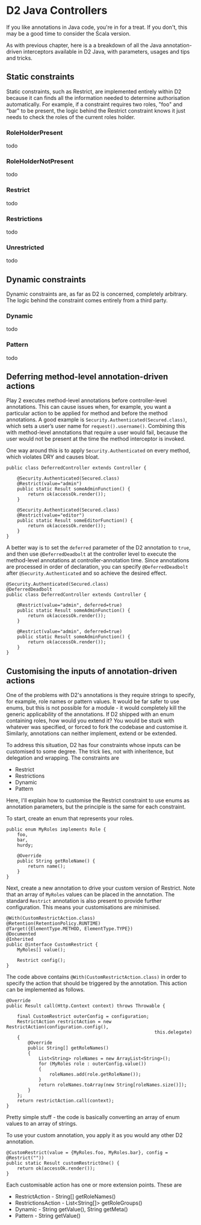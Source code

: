 # D2 Java Controllers #
If you like annotations in Java code, you're in for a treat.  If you don't, this may be a good time to consider the Scala version.

As with previous chapter, here is a a breakdown of all the Java annotation-driven interceptors available in D2 Java, with parameters, usages and tips and tricks.

## Static constraints ##
Static constraints, such as Restrict, are implemented entirely within D2 because it can finds all the information needed to determine authorisation automatically.  For example, if a constraint requires two roles, "foo" and "bar" to be present, the logic behind the Restrict constraint knows it just needs to check the roles of the current roles holder.

### RoleHolderPresent ###
todo

### RoleHolderNotPresent ###
todo

### Restrict ###
todo

### Restrictions ###
todo

### Unrestricted ###
todo

## Dynamic constraints ##
Dynamic constraints are, as far as D2 is concerned, completely arbitrary.  The logic behind the constraint comes entirely from a third party.

### Dynamic ###
todo

### Pattern ###
todo

## Deferring method-level annotation-driven actions ##
Play 2 executes method-level annotations before controller-level annotations. This can cause issues when, for example, you want a particular action to be applied for method and before the method annotations. A good example is `Security.Authenticated(Secured.class)`, which sets a user’s user name for `request().username()`. Combining this with method-level annotations that require a user would fail, because the user would not be present at the time the method interceptor is invoked.

One way around this is to apply `Security.Authenticated` on every method, which violates DRY and causes bloat.

    public class DeferredController extends Controller {

        @Security.Authenticated(Secured.class)
        @Restrict(value="admin")
        public static Result someAdminFunction() {
            return ok(accessOk.render());
        }

        @Security.Authenticated(Secured.class)
        @Restrict(value="editor")
        public static Result someEditorFunction() {
            return ok(accessOk.render());
        }
    }

A better way is to set the `deferred` parameter of the D2 annotation to `true`, and then use `@DeferredDeadbolt` at the controller level to execute the method-level annotations at controller-annotation time. Since annotations are processed in order of declaration, you can specify `@DeferredDeadbolt` after `@Security.Authenticated` and so achieve the desired effect.

    @Security.Authenticated(Secured.class)
    @DeferredDeadbolt
    public class DeferredController extends Controller {

        @Restrict(value="admin", deferred=true)
        public static Result someAdminFunction() {
            return ok(accessOk.render());
        }

        @Restrict(value="admin", deferred=true)
        public static Result someAdminFunction() {
            return ok(accessOk.render());
        }
    }

## Customising the inputs of annotation-driven actions ##
One of the problems with D2's annotations is they require strings to specify, for example, role names or pattern values.  It would be far safer to use enums, but this is not possible for a module - it would completely kill the generic applicability of the annotations.  If D2 shipped with an enum containing roles, how would you extend it?  You would be stuck with whatever was specified, or forced to fork the codebase and customise it.  Similarly, annotations can neither implement, extend or be extended.

To address this situation, D2 has four constraints whose inputs can be customised to some degree.  The trick lies, not with inheritence, but delegation and wrapping.  The constraints are

 * Restrict
 * Restrictions
 * Dynamic
 * Pattern

Here, I'll explain how to customise the Restrict constraint to use enums as annotation parameters, but the principle is the same for each constraint.

To start, create an enum that represents your roles.

    public enum MyRoles implements Role {
        foo,
        bar,
        hurdy;

        @Override
        public String getRoleName() {
            return name();
        }
    }

Next, create a new annotation to drive your custom version of Restrict.  Note that an array of `MyRoles` values can be placed in the annotation.  The standard `Restrict` annotation is also present to provide further configuration.  This means your customisations are minimised. 

    @With(CustomRestrictAction.class)
    @Retention(RetentionPolicy.RUNTIME)
    @Target({ElementType.METHOD, ElementType.TYPE})
    @Documented
    @Inherited
    public @interface CustomRestrict {
        MyRoles[] value();

        Restrict config();
    }

The code above contains `@With(CustomRestrictAction.class)` in order to specify the action that should be triggered by the annotation.  This action can be implemented as follows. 

    @Override
    public Result call(Http.Context context) throws Throwable {

        final CustomRestrict outerConfig = configuration;
        RestrictAction restrictAction = new RestrictAction(configuration.config(),
                                                           this.delegate)
        {
            @Override
            public String[] getRoleNames()
            {
                List<String> roleNames = new ArrayList<String>();
                for (MyRoles role : outerConfig.value())
                {
                    roleNames.add(role.getRoleName());
                }
                return roleNames.toArray(new String[roleNames.size()]);
            }
        };
        return restrictAction.call(context);
    }

Pretty simple stuff - the code is basically converting an array of enum values to an array of strings.

To use your custom annotation, you apply it as you would any other D2 annotation.

    @CustomRestrict(value = {MyRoles.foo, MyRoles.bar}, config = @Restrict(""))
    public static Result customRestrictOne() {
        return ok(accessOk.render());
    }

Each customisable action has one or more extension points.  These are

 * RestrictAction - String[] getRoleNames()
 * RestrictionsAction - List<String[]> getRoleGroups()
 * Dynamic - String getValue(), String getMeta()
 * Pattern - String getValue()
 